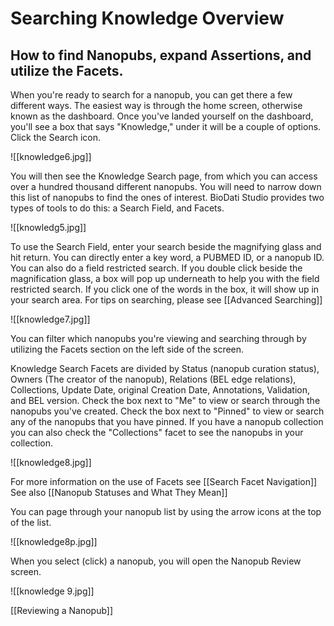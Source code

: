 # Searching Knowledge Overview
 
## How to find Nanopubs, expand Assertions, and utilize the Facets.

When you're ready to search for a nanopub, you can get there a few different ways. The easiest way is through the home screen, otherwise known as the dashboard.
Once you've landed yourself on the dashboard, you'll see a box that says "Knowledge," under it will be a couple of options. Click the Search icon.

![[knowledge6.jpg]]

You will then see the Knowledge Search page, from which you can access over a hundred thousand different nanopubs. You will need to narrow down this list of nanopubs to find the ones of interest.  BioDati Studio provides two types of tools to do this: a Search Field, and Facets.

![[knowledg5.jpg]]

To use the Search Field, enter your search beside the magnifying glass and hit return.  You can directly enter a key word, a PUBMED ID, or a nanopub ID. You can also do a field restricted search. If you double click beside the magnification glass, a box will pop up underneath to help you with the field restricted search. If you click one of the words in the box, it will show up in your search area. For tips on searching, please see [[Advanced Searching]]

![[knowledge7.jpg]]

You can filter which nanopubs you're viewing and searching through by utilizing the Facets section on the left side of the screen.

Knowledge Search Facets are divided by Status (nanopub curation status), Owners (The creator of the nanopub), Relations (BEL edge relations), Collections, Update Date, original Creation Date, Annotations, Validation, and BEL version.  Check the box next to "Me" to view or search through the nanopubs you've created. Check the box next to "Pinned" to view or search any of the nanopubs that you have pinned. If you have a nanopub collection you can also check the "Collections" facet to see the nanopubs in your collection.

![[knowledge8.jpg]]

For more information on the use of Facets see  [[Search Facet Navigation]]
See also [[Nanopub Statuses and What They Mean]]

You can page through your nanopub list by using the arrow icons at the top of the list.

![[knowledge8p.jpg]]

When you select (click) a nanopub, you will open the Nanopub Review screen.

![[knowledge 9.jpg]]

 [[Reviewing a Nanopub]]

